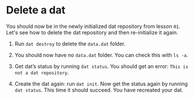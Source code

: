 # Delete a dat

You should now be in the newly initialized dat repository from lesson `01`. Let's see how to delete the dat repository and then re-initialize it again.

1. Run `dat destroy` to delete the `data.dat` folder.

1. You should now have no `data.dat` folder. You can check this with `ls -a`.

1. Get dat’s status by running `dat status`. You should get an error: `This is not a dat repository`.

1. Create the dat again: run `dat init`. Now get the status again by running `dat status`. This time it should succeed. You have recreated your dat.
